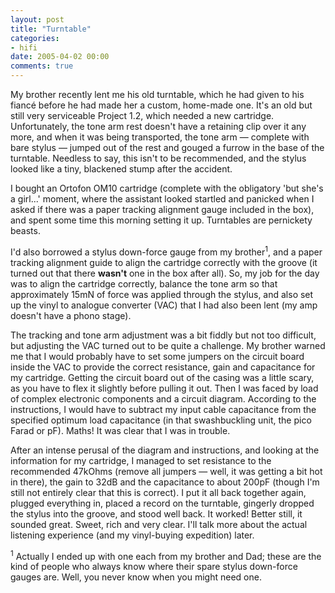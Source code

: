 ```yaml
---
layout: post
title: "Turntable"
categories:
- hifi
date: 2005-04-02 00:00
comments: true
---
```


<p>My brother recently lent me his old turntable, which he had given to his fianc&eacute; before he had made her a custom, home-made one. It's an old but still very serviceable Project 1.2, which needed a new cartridge. Unfortunately, the tone arm rest doesn't have a retaining clip over it any more, and when it was being transported, the tone arm &mdash; complete with bare stylus &mdash; jumped out of the rest and gouged a furrow in the base of the turntable. Needless to say, this isn't to be recommended, and the stylus looked like a tiny, blackened stump after the accident.</p>

<p>I bought an Ortofon OM10 cartridge (complete with the obligatory 'but she's a girl...' moment, where the assistant looked startled and panicked when I asked if there was a paper tracking alignment gauge included in the box), and spent some time this morning setting it up. Turntables are pernickety beasts.</p>


<p>I'd also borrowed a stylus down-force gauge from my brother<sup>1</sup>, and a paper tracking alignment guide to align the cartridge correctly with the groove (it turned out that there <strong>wasn't</strong> one in the box after all). So, my job for the day was to align the cartridge correctly, balance the tone arm so that approximately 15mN of force was applied through the stylus, and also set up the vinyl to analogue converter (VAC) that I had also been lent (my amp doesn't have a phono stage).</p>

<p>The tracking and tone arm adjustment was a bit fiddly but not too difficult, but adjusting the VAC turned out to be quite a challenge. My brother warned me that I would probably have to set some jumpers on the circuit board inside the VAC to provide the correct resistance, gain and capacitance for my cartridge. Getting the circuit board out of the casing was a little scary, as you have to flex it slightly before pulling it out. Then I was faced by load of complex electronic components and a circuit diagram. According to the instructions, I would have to subtract my input cable capacitance from the specified optimum load capacitance (in that swashbuckling unit, the pico Farad or pF). Maths! It was clear that I was in trouble.</p>

<p>After an intense perusal of the diagram and instructions, and looking at the information for my cartridge, I managed to set resistance to the recommended 47kOhms (remove all jumpers &mdash; well, it was getting a bit hot in there), the gain to 32dB and the capacitance to about 200pF (though I'm still not entirely clear that this is correct). I put it all back together again, plugged everything in, placed a record on the turntable, gingerly dropped the stylus into the groove, and stood well back. It worked! Better still, it sounded great. Sweet, rich and very clear. I'll talk more about the actual listening experience (and my vinyl-buying expedition) later.</p>

<p><sup>1</sup> Actually I ended up with one each from my brother and Dad; these are the kind of people who always know where their spare stylus down-force gauges are. Well, you never know when you might need one.</p>

